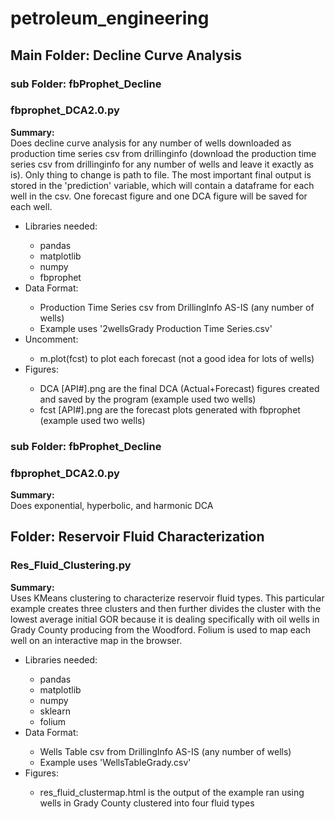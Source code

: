 # petroleum_engineering

<h2>Main Folder: Decline Curve Analysis</h2>
<p><h3>sub Folder: fbProphet_Decline</h3></p>
<p><h3><b>fbprophet_DCA2.0.py</b></h3></p>
<body>
  <p><b>Summary:</b><br>
  Does decline curve analysis for any number of wells downloaded as production time series csv from drillinginfo (download the production   time series csv from drillinginfo for any number of wells and leave it exactly as is). Only thing to change is path to file. The most     important final output is stored in the 'prediction' variable, which will contain a dataframe for each well in the csv. One forecast       figure and one DCA figure will be saved for each well.
   </P>
   <ul>
    <li>Libraries needed:</li> 
      <ul>
        <li>pandas</li> <li>matplotlib</li> <li>numpy</li> <li>fbprophet</li>
      </ul>
    <li>Data Format:</li> 
      <ul>
        <li>Production Time Series csv from DrillingInfo AS-IS (any number of wells)</li>
        <li>Example uses '2wellsGrady Production Time Series.csv'</li>
      </ul>
    <li>Uncomment:</li>
      <ul>
        <li>m.plot(fcst) to plot each forecast (not a good idea for lots of wells)</li>
      </ul>
    <li>Figures:</li>
      <ul>
        <li>DCA [API#].png are the final DCA (Actual+Forecast) figures created and saved by the program (example used two wells)</li>
        <li>fcst [API#].png are the forecast plots generated with fbprophet (example used two wells)</li>
      </ul>
    </ul>
</body>
<p><h3>sub Folder: fbProphet_Decline</h3></p>
<p><h3><b>fbprophet_DCA2.0.py</b></h3></p>
<body>
  <p><b>Summary:</b><br>
  Does exponential, hyperbolic, and harmonic DCA
   </P>


<h2>Folder: Reservoir Fluid Characterization</h2>
<p><h3><b>Res_Fluid_Clustering.py</b></h3></p>
<body>
  <p><b>Summary:</b><br>
  Uses KMeans clustering to characterize reservoir fluid types. This particular example creates three clusters and then further divides     the cluster with the lowest average initial GOR because it is dealing specifically with oil wells in Grady County producing from the       Woodford. Folium is used to map each well on an interactive map in the browser. 
  </p>
  <ul>
    <li>Libraries needed:</li>
      <ul>
        <li>pandas</li> <li>matplotlib</li> <li>numpy</li> <li>sklearn</li> <li>folium</li>
      </ul>
    <li>Data Format:</li> 
      <ul>
        <li>Wells Table csv from DrillingInfo AS-IS (any number of wells)</li>
        <li>Example uses 'WellsTableGrady.csv'</li>
      </ul>
  <li>Figures:</li>
    <ul>
      <li>res_fluid_clustermap.html is the output of the example ran using wells in Grady County clustered into four fluid types</li>
    </ul>
  </ul>
  </body>
  
